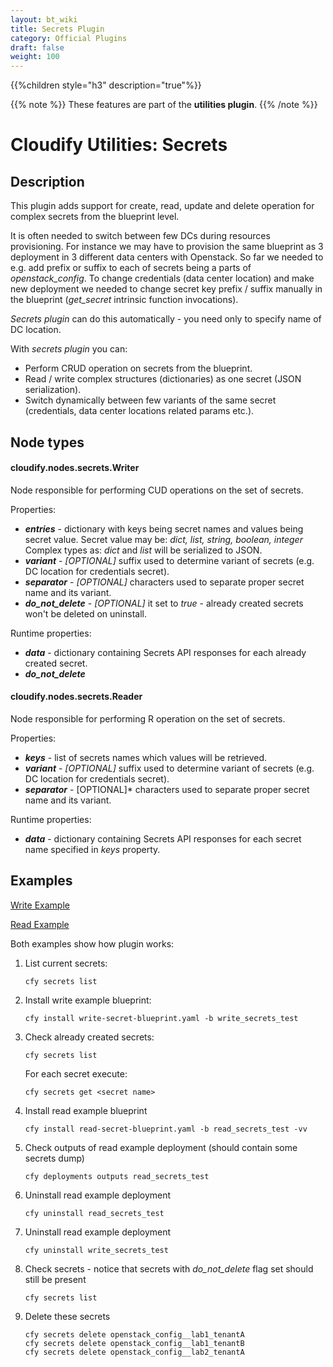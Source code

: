 ```yaml
---
layout: bt_wiki
title: Secrets Plugin
category: Official Plugins
draft: false
weight: 100
---
```


{{%children style="h3" description="true"%}}

{{% note %}}
These features are part of the **utilities plugin**.
{{% /note %}}

# Cloudify Utilities: Secrets

## Description

This plugin adds support for create, read, update and delete operation for complex secrets from the blueprint level.

It is often needed to switch between few DCs during resources provisioning.
For instance we may have to provision the same blueprint as 3 deployment in 3 different data centers with Openstack.
So far we needed to e.g. add prefix or suffix to each of secrets being a parts of *openstack_config*.
To change credentials (data center location) and make new deployment we needed to change secret key prefix / suffix manually in the blueprint (*get_secret* intrinsic function invocations).

*Secrets plugin* can do this automatically - you need only to specify name of DC location.

With *secrets plugin* you can:

* Perform CRUD operation on secrets from the blueprint.
* Read / write complex structures (dictionaries) as one secret (JSON serialization).
* Switch dynamically between few variants of the same secret (credentials, data center locations related params etc.).

## Node types

#### cloudify.nodes.secrets.Writer

Node responsible for performing CUD operations on the set of secrets.

Properties:

* ***entries*** - dictionary with keys being secret names and values being secret value.
Secret value may be: *dict, list, string, boolean, integer*
Complex types as: *dict* and *list* will be serialized to JSON.
* ***variant*** - *[OPTIONAL]* suffix used to determine variant of secrets (e.g. DC location for credentials secret).
* ***separator*** - *[OPTIONAL]* characters used to separate proper secret name and its variant.
* ***do_not_delete*** - *[OPTIONAL]* it set to *true* - already created secrets won't be deleted on uninstall.

Runtime properties:

* ***data*** - dictionary containing Secrets API responses for each already created secret.
* ***do_not_delete***

#### cloudify.nodes.secrets.Reader

Node responsible for performing R operation on the set of secrets.

Properties:

* ***keys*** - list of secrets names which values will be retrieved.
* ***variant*** - *[OPTIONAL]* suffix used to determine variant of secrets (e.g. DC location for credentials secret).
* ***separator*** - [OPTIONAL]* characters used to separate proper secret name and its variant.

Runtime properties:

* ***data*** - dictionary containing Secrets API responses for each secret name specified in *keys* property.


## Examples

[Write Example](https://github.com/cloudify-community/blueprint-examples/blob/master/utilities-examples/cloudify_secrets/write-secret-blueprint.yaml)

[Read Example](https://github.com/cloudify-community/blueprint-examples/blob/master/utilities-examples/cloudify_secrets/read-secret-blueprint.yaml)

Both examples show how plugin works:

1) List current secrets:

    ```
    cfy secrets list
    ```

2) Install write example blueprint:

    ```
    cfy install write-secret-blueprint.yaml -b write_secrets_test
    ```

3) Check already created secrets:

    ```
    cfy secrets list
    ```

    For each secret execute:

    ```
    cfy secrets get <secret name>
    ```

4) Install read example blueprint

    ```
    cfy install read-secret-blueprint.yaml -b read_secrets_test -vv
    ```

5) Check outputs of read example deployment (should contain some secrets dump)

    ```
    cfy deployments outputs read_secrets_test
    ```

6) Uninstall read example deployment

    ```
    cfy uninstall read_secrets_test
    ```

7) Uninstall read example deployment

    ```
    cfy uninstall write_secrets_test
    ```

8) Check secrets - notice that secrets with *do_not_delete* flag set should still be present

    ```
    cfy secrets list
    ```

9) Delete these secrets

    ```
    cfy secrets delete openstack_config__lab1_tenantA
    cfy secrets delete openstack_config__lab1_tenantB    
    cfy secrets delete openstack_config__lab2_tenantA
    ```
